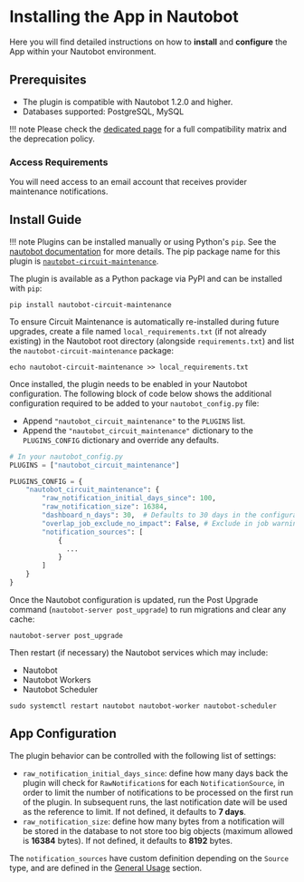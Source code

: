 # Installing the App in Nautobot

Here you will find detailed instructions on how to **install** and **configure** the App within your Nautobot environment.

## Prerequisites

- The plugin is compatible with Nautobot 1.2.0 and higher.
- Databases supported: PostgreSQL, MySQL


!!! note
    Please check the [dedicated page](compatibility_matrix.md) for a full compatibility matrix and the deprecation policy.

### Access Requirements

You will need access to an email account that receives provider maintenance notifications.

## Install Guide

!!! note
    Plugins can be installed manually or using Python's `pip`. See the [nautobot documentation](https://docs.nautobot.com/projects/core/en/stable/plugins/#install-the-package) for more details. The pip package name for this plugin is [`nautobot-circuit-maintenance`](https://pypi.org/project/nautobot-circuit-maintenance/).

The plugin is available as a Python package via PyPI and can be installed with `pip`:

```shell
pip install nautobot-circuit-maintenance
```

To ensure Circuit Maintenance is automatically re-installed during future upgrades, create a file named `local_requirements.txt` (if not already existing) in the Nautobot root directory (alongside `requirements.txt`) and list the `nautobot-circuit-maintenance` package:

```shell
echo nautobot-circuit-maintenance >> local_requirements.txt
```

Once installed, the plugin needs to be enabled in your Nautobot configuration. The following block of code below shows the additional configuration required to be added to your `nautobot_config.py` file:

- Append `"nautobot_circuit_maintenance"` to the `PLUGINS` list.
- Append the `"nautobot_circuit_maintenance"` dictionary to the `PLUGINS_CONFIG` dictionary and override any defaults.

```python
# In your nautobot_config.py
PLUGINS = ["nautobot_circuit_maintenance"]

PLUGINS_CONFIG = {
    "nautobot_circuit_maintenance": {
        "raw_notification_initial_days_since": 100,
        "raw_notification_size": 16384,
        "dashboard_n_days": 30,  # Defaults to 30 days in the configurations, change/override here
        "overlap_job_exclude_no_impact": False, # Exclude in job warnings the impact of `No-Impact`
        "notification_sources": [
            {
              ...
            }
        ]
    }
}
```

Once the Nautobot configuration is updated, run the Post Upgrade command (`nautobot-server post_upgrade`) to run migrations and clear any cache:

```shell
nautobot-server post_upgrade
```

Then restart (if necessary) the Nautobot services which may include:

- Nautobot
- Nautobot Workers
- Nautobot Scheduler

```shell
sudo systemctl restart nautobot nautobot-worker nautobot-scheduler
```

## App Configuration

The plugin behavior can be controlled with the following list of settings:

- `raw_notification_initial_days_since`: define how many days back the plugin will check for `RawNotification`s for each `NotificationSource`, in order to limit the number of notifications to be processed on the first run of the plugin. In subsequent runs, the last notification date will be used as the reference to limit. If not defined, it defaults to **7 days**.
- `raw_notification_size`: define how many bytes from a notification will be stored in the database to not store too big objects (maximum allowed is **16384** bytes). If not defined, it defaults to **8192** bytes.

The `notification_sources` have custom definition depending on the `Source` type, and are defined in the [General Usage](../user/app_use_cases.md#general-usage) section.
